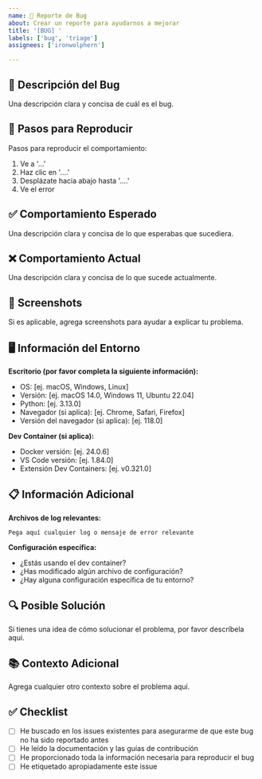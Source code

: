 ```yaml
---
name: 🐛 Reporte de Bug
about: Crear un reporte para ayudarnos a mejorar
title: '[BUG] '
labels: ['bug', 'triage']
assignees: ['ironwolphern']

---
```


## 🐛 Descripción del Bug
Una descripción clara y concisa de cuál es el bug.

## 🔄 Pasos para Reproducir
Pasos para reproducir el comportamiento:
1. Ve a '...'
2. Haz clic en '....'
3. Desplázate hacia abajo hasta '....'
4. Ve el error

## ✅ Comportamiento Esperado
Una descripción clara y concisa de lo que esperabas que sucediera.

## ❌ Comportamiento Actual
Una descripción clara y concisa de lo que sucede actualmente.

## 📸 Screenshots
Si es aplicable, agrega screenshots para ayudar a explicar tu problema.

## 🖥️ Información del Entorno
**Escritorio (por favor completa la siguiente información):**
- OS: [ej. macOS, Windows, Linux]
- Versión: [ej. macOS 14.0, Windows 11, Ubuntu 22.04]
- Python: [ej. 3.13.0]
- Navegador (si aplica): [ej. Chrome, Safari, Firefox]
- Versión del navegador (si aplica): [ej. 118.0]

**Dev Container (si aplica):**
- Docker versión: [ej. 24.0.6]
- VS Code versión: [ej. 1.84.0]
- Extensión Dev Containers: [ej. v0.321.0]

## 📋 Información Adicional
**Archivos de log relevantes:**
```
Pega aquí cualquier log o mensaje de error relevante
```

**Configuración específica:**
- ¿Estás usando el dev container?
- ¿Has modificado algún archivo de configuración?
- ¿Hay alguna configuración específica de tu entorno?

## 🔍 Posible Solución
Si tienes una idea de cómo solucionar el problema, por favor descríbela aquí.

## 📚 Contexto Adicional
Agrega cualquier otro contexto sobre el problema aquí.

## ✅ Checklist
- [ ] He buscado en los issues existentes para asegurarme de que este bug no ha sido reportado antes
- [ ] He leído la documentación y las guías de contribución
- [ ] He proporcionado toda la información necesaria para reproducir el bug
- [ ] He etiquetado apropiadamente este issue
